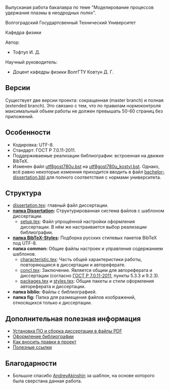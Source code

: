 Выпусканая работа бакалавра по теме "Моделирование процессов удержания плазмы в неодродных полях".

Волгоградский Государтсвенный Технический Университет

Кафедра физики

Автор:
 - Тофтул И. Д.

Научный руководитель:
 - Доцент кафедры физики ВолгГТУ
  Ковтун Д. Г.

## Версии
Существует две версии проекта: сокращенная (master branch) и полная (extended branch). Это связано с тем, что по правилам нормоконтроля максимальный объем работы не должен превышать 50-60 страниц без приложений.

## Особенности
* Кодировка: UTF-8.
* Стандарт: ГОСТ Р 7.0.11-2011.
* Поддерживаемые реализации библиографии: встроенная на движке BibTeX.
* Изменен файл [utf8gost780u.bst](BibTeX-Styles/utf8gost780u.bst) на [utf8gost780u_kostyl.bst](BibTeX-Styles/utf8gost780u_kostyl.bst). Однако, всё равно некоторые изменния приходится вводить в файл [bachelor-dissertation.bbl](bachelor-dissertation.bbl) для полного соответствия с нормами университета.


## Структура
* [dissertation.tex](dissertation.tex): главный файл диссертации.
* **[папка Dissertation](Dissertation/):** Структурированная система файлов с шаблоном диссертации.
  * [setup.tex](Dissertation/setup.tex): Файл упрощённой настройки оформления диссертации. В нём же настраивается выбор реализации библиографии.
* **[папка BibTeX-Styles](BibTeX-Styles/):** Подборка русских стилевых пакетов BibTeX под UTF-8.
* **папка common:** Общие файлы настроек и управления содержанием шаблонов.
  * [characteristic.tex](common/characteristic.tex): Часть общей характеристики работы, повторяющаяся в диссертации и автореферате.
  * [concl.tex](common/concl.tex): Заключение. Является общим для автореферата и диссертации (согласно [ГОСТ Р 7.0.11-2011](Documents/GOST%20R%207.0.11-2011.pdf), пункты 5.3.3 и 9.2.3).
  * [packages.tex](common/packages.tex) и [styles.tex](common/styles.tex): Общие пакеты и стили оформления автореферата и диссертации.
* **папка biblio:** Файлы с библиографией.
* **папка fig:** Папка для размещения файлов изображений, относящихся только к диссертации.

## Дополнительная полезная информация

* [Установка ПО и сборка диссертации в файлы PDF](Installation.md)
* [Оформление библиографии](Bibliography.md)
* [Как вносить правки в проект](CONTRIBUTING.md)
* [Полезные ссылки](LINKS.md)

## Благодарности
* Большое спасибо [AndreyAkinshin](https://github.com/AndreyAkinshin/Russian-Phd-LaTeX-Dissertation-Template) за шаблон, на основе которого была сверстана данная работа.
